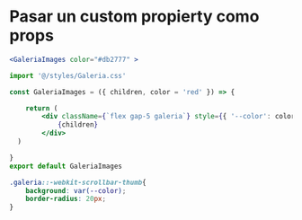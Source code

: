 # Pasar un custom propierty como props

```jsx
<GaleriaImages color="#db2777" >
```

```jsx
import '@/styles/Galeria.css'

const GaleriaImages = ({ children, color = 'red' }) => {

    return (
        <div className={`flex gap-5 galeria`} style={{ '--color': color }}>
            {children}
        </div>
  )

}
export default GaleriaImages
```

```css
.galeria::-webkit-scrollbar-thumb{
    background: var(--color);
    border-radius: 20px;
}
```